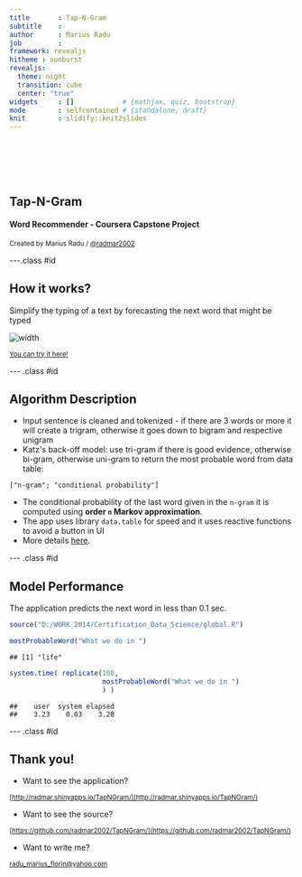 ```yaml
---
title       : Tap-N-Gram
subtitle    : 
author      : Marius Radu
job         : 
framework: revealjs
hitheme : sunburst
revealjs:
  theme: night
  transition: cube
  center: "true"
widgets     : []            # {mathjax, quiz, bootstrap}
mode        : selfcontained # {standalone, draft}
knit        : slidify::knit2slides
---
```


<br>
<br>
<br>
<br>

## Tap-N-Gram
#### Word Recommender - Coursera Capstone Project
<small> Created by Marius Radu / [@radmar2002](https://twitter.com/radmar2002) </small>

---.class #id

## How it works?

Simplify the typing of a text by forecasting the next word that might be typed

![width](Aplicati_Tap_N_Gram.png)

<small>[You can try it here!](http://radmar.shinyapps.io/TapNGram/)</small>


--- .class #id 

## Algorithm Description


- Input sentence is cleaned and tokenized - if there are 3 words or more it will create a trigram, otherwise it goes down to bigram and respective unigram 
- Katz's back-off model: use tri-gram if there is good evidence, otherwise bi-gram, otherwise uni-gram to return the most probable word from data table: 

`["n-gram"; "conditional probability"]` 
- The conditional probability of the last word given in the `n-gram` it is computed using __order `n` Markov approximation__.
- The app uses library `data.table` for speed and it uses reactive functions to avoid a button in UI
- More details [here](http://en.wikipedia.org/wiki/Katz%27s_back-off_model).


--- .class #id 



## Model Performance

The application predicts the next word in less than 0.1 sec.


```r
source("D:/WORK_2014/Certification_Data_Science/global.R")

mostProbableWord("What we do in ")
```

```
## [1] "life"
```

```r
system.time( replicate(100, 
                       mostProbableWord("What we do in ") 
                       ) )
```

```
##    user  system elapsed 
##    3.23    0.03    3.28
```




--- .class #id 


## Thank you!

- Want to see the application?

<small>[http://radmar.shinyapps.io/TapNGram/](http://radmar.shinyapps.io/TapNGram/)</small>

- Want to see the source?

<small>[https://github.com/radmar2002/TapNGram/](https://github.com/radmar2002/TapNGram/)</small>

- Want to write me?

<small>[radu_marius_florin@yahoo.com](radu_marius_florin@yahoo.com)</small>

